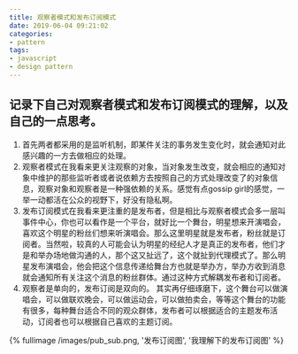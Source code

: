 ```yaml
---
title: 观察者模式和发布订阅模式
date: 2019-06-04 09:21:02
categories:
- pattern
tags:
- javascript
- design pattern
---
```

## 记录下自己对观察者模式和发布订阅模式的理解，以及自己的一点思考。
1. 首先两者都采用的是监听机制，即某件关注的事务发生变化时，就会通知对此感兴趣的一方去做相应的处理。
2. 观察者模式在我看来更关注观察的对象，当对象发生改变，就会相应的通知对象中维护的那些监听者或者说依赖方去按照自己的方式处理改变了的对象信息，观察对象和观察者是一种强依赖的关系。感觉有点gossip girl的感觉，一举一动都活在公众的视野下，好没有隐私啊。
3. 发布订阅模式在我看来更注重的是发布者，但是相比与观察者模式会多一层叫事件中心，你也可以看作是一个平台，就好比一个舞台，明星想来开演唱会，喜欢这个明星的粉丝们想来听演唱会。那么这里明星就是发布者，粉丝就是订阅者。当然啦，较真的人可能会认为明星的经纪人才是真正的发布者，他们才是和举办场地做沟通的人，那个这又扯远了，这个就扯到代理模式了。那么明星发布演唱会，他会把这个信息传递给舞台方也就是举办方，举办方收到消息就会通知所有关注这个消息的粉丝群体。通过这种方式解耦发布者和订阅者。
4. 观察者是单向的，发布订阅是双向的。
其实再仔细琢磨下，这个舞台可以做演唱会，可以做联欢晚会，可以做运动会，可以做拍卖会，等等这个舞台的功能有很多，每种舞台适合不同的观众群体，发布者可以根据适合的主题发布活动，订阅者也可以根据自己喜欢的主题订阅。

<!-- 标签 方式，要求版本在0.4.5或以上 -->
{% fullimage /images/pub_sub.png, '发布订阅图', '我理解下的发布订阅图' %}